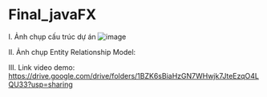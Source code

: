 # Final_javaFX

I.  Ảnh chụp cấu trúc dự án 
![image](https://user-images.githubusercontent.com/100430789/173402178-599f820c-6c7f-4272-945c-db069cdb48c6.png)

II. Ảnh chụp Entity Relationship Model:

III. Link video demo: https://drive.google.com/drive/folders/1BZK6sBiaHzGN7WHwjk7JteEzqO4LQU33?usp=sharing


